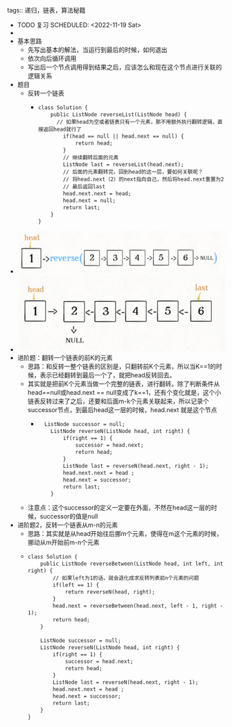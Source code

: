 tags:: 递归，链表，算法秘籍

- TODO 复习
  SCHEDULED: <2022-11-19 Sat>
-
- 基本思路
	- 先写出基本的解法，当运行到最后的时候，如何退出
	- 依次向后循环调用
	- 写出后一个节点调用得到结果之后，应该怎么和现在这个节点进行关联的逻辑关系
- 题目
	- 反转一个链表
		- ```
		  class Solution {
		      public ListNode reverseList(ListNode head) {
		      	// 如果head为空或者链表只有一个元素，那不用额外执行翻转逻辑，直接返回head就行了
		          if(head == null || head.next == null) {
		              return head;
		          }
		          // 继续翻转后面的元素
		          ListNode last = reverseList(head.next);
		          // 后面的元素翻转完，回到head的这一层，要如何关联呢？
		          // 将head.next（2）的next指向自己，然后将head.next重置为2
		          // 最后返回last
		          head.next.next = head;
		          head.next = null;
		          return last;
		      }
		  }
		  ```
- ![image.png](../assets/image_1668224383861_0.png)
- ![image.png](../assets/image_1668224446832_0.png)
- 进阶题：翻转一个链表的前K的元素
	- 思路：和反转一整个链表的区别是，只翻转前K个元素，所以当K==1的时候，表示已经翻转到最后一个了，就把head反转回去。
	- 其实就是把前K个元素当做一个完整的链表，进行翻转。除了判断条件从head==null或head.next == null变成了k==1，还有个变化就是，这个小链表反转过来了之后，还要和后面m-k个元素关联起来，所以记录个successor节点，到最后head这一层的时候，head.next 就是这个节点
		- ```
		  	ListNode successor = null;
		      ListNode reverseN(ListNode head, int right) {
		          if(right == 1) {
		              successor = head.next;
		              return head;
		          }
		          ListNode last = reverseN(head.next, right - 1);
		          head.next.next = head ;
		          head.next = successor;
		          return last;
		      }
		  ```
	- 注意点：这个successor的定义一定要在外面，不然在head这一层的时候，successor的值是null
- 进阶题2，反转一个链表从m-n的元素
	- 思路：其实就是从head开始往后挪m个元素，使得在m这个元素的时候，挪动从m开始前m-n个元素
	- ```
	  class Solution {
	      public ListNode reverseBetween(ListNode head, int left, int right) {
	          // 如果left为1的话，就会退化成求反转列表前n个元素的问题
	          if(left == 1) {
	              return reverseN(head, right);
	          }
	          head.next = reverseBetween(head.next, left - 1, right - 1);
	          return head;
	      }
	  
	      ListNode successor = null;
	      ListNode reverseN(ListNode head, int right) {
	          if(right == 1) {
	              successor = head.next;
	              return head;
	          }
	          ListNode last = reverseN(head.next, right - 1);
	          head.next.next = head ;
	          head.next = successor;
	          return last;
	      }
	  }
	  ```